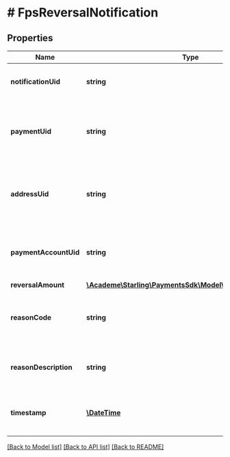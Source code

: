 # # FpsReversalNotification

## Properties

Name | Type | Description | Notes
------------ | ------------- | ------------- | -------------
**notificationUid** | **string** | Unique identifier of the notification | [optional] 
**paymentUid** | **string** | Unique identifier of the payment being reversed by the scheme | [optional] 
**addressUid** | **string** | Unique identifier of the address the payment was received to | [optional] 
**paymentAccountUid** | **string** | Unique identifier of the account the funds were applied to | [optional] 
**reversalAmount** | [**\Academe\Starling\PaymentsSdk\Model\CurrencyAndAmount**](CurrencyAndAmount.md) |  | [optional] 
**reasonCode** | **string** | FPS scheme reason code for the payment reversal | [optional] 
**reasonDescription** | **string** | Human readable description of the reasonCode | [optional] 
**timestamp** | [**\DateTime**](\DateTime.md) | Timestamp of the notification from the scheme | [optional] 

[[Back to Model list]](../../README.md#documentation-for-models) [[Back to API list]](../../README.md#documentation-for-api-endpoints) [[Back to README]](../../README.md)


